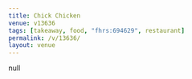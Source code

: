 ```yaml
---
title: Chick Chicken
venue: v13636
tags: [takeaway, food, "fhrs:694629", restaurant]
permalink: /v/13636/
layout: venue
---
```

null